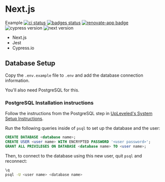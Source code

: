 # Next.js
Example [![ci status][ci image]][ci url] [![badges status][badges image]][badges url] [![renovate-app badge][renovate-badge]][renovate-app] ![cypress version](https://img.shields.io/badge/cypress-6.4.0-brightgreen) ![next version](https://img.shields.io/badge/next-10.0.6-brightgreen)

- Next.js
- Jest
- Cypress.io

## Database Setup

Copy the `.env.example` file to `.env` and add the database connection information.

You'll also need PostgreSQL for this.

### PostgreSQL Installation instructions

Follow the instructions from the PostgreSQL step in [UpLeveled's System Setup Instructions](https://github.com/upleveled/system-setup/blob/master/readme.md).

Run the following queries inside of `psql` to set up the database and the user:

```sql
CREATE DATABASE <database name>;
CREATE USER <user name> WITH ENCRYPTED PASSWORD '<user password>';
GRANT ALL PRIVILEGES ON DATABASE <database name> TO <user name>;
```

Then, to connect to the database using this new user, quit `psql` and reconnect:

```sh
\q
psql -U <user name> <database name>
```

[ci image]: https://github.com/bahmutov/next-js-example-may-2020/workflows/ci/badge.svg?branch=master
[ci url]: https://github.com/bahmutov/next-js-example-may-2020/actions
[badges image]: https://github.com/bahmutov/next-js-example-may-2020/workflows/badges/badge.svg?branch=master
[badges url]: https://github.com/bahmutov/next-js-example-may-2020/actions
[renovate-badge]: https://img.shields.io/badge/renovate-app-blue.svg
[renovate-app]: https://renovateapp.com/
